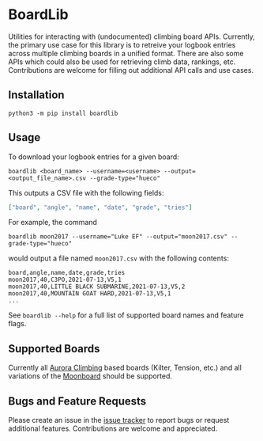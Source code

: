 # BoardLib

Utilities for interacting with (undocumented) climbing board APIs. Currently, the primary use case for this library is to retreive your logbook entries across multiple climbing boards in a unified format. There are also some APIs which could also be used for retrieving climb data, rankings, etc. Contributions are welcome for filling out additional API calls and use cases.

## Installation

`python3 -m pip install boardlib`

## Usage

To download your logbook entries for a given board:

`boardlib <board_name> --username=<username> --output=<output_file_name>.csv --grade-type="hueco"`

This outputs a CSV file with the following fields:

```json
["board", "angle", "name", "date", "grade", "tries"]
```

For example, the command

`boardlib moon2017 --username="Luke EF" --output="moon2017.csv" --grade-type="hueco"`

would output a file named `moon2017.csv` with the following contents:

```
board,angle,name,date,grade,tries
moon2017,40,C3PO,2021-07-13,V5,1
moon2017,40,LITTLE BLACK SUBMARINE,2021-07-13,V5,2
moon2017,40,MOUNTAIN GOAT HARD,2021-07-13,V5,1
...
```

See `boardlib --help` for a full list of supported board names and feature flags.

## Supported Boards

Currently all [Aurora Climbing](https://auroraclimbing.com/) based boards (Kilter, Tension, etc.) and all variations of the [Moonboard](https://moonboard.com/) should be supported.

## Bugs and Feature Requests

Please create an issue in the [issue tracker](https://github.com/lemeryfertitta/BoardLib/issues) to report bugs or request additional features. Contributions are welcome and appreciated.
